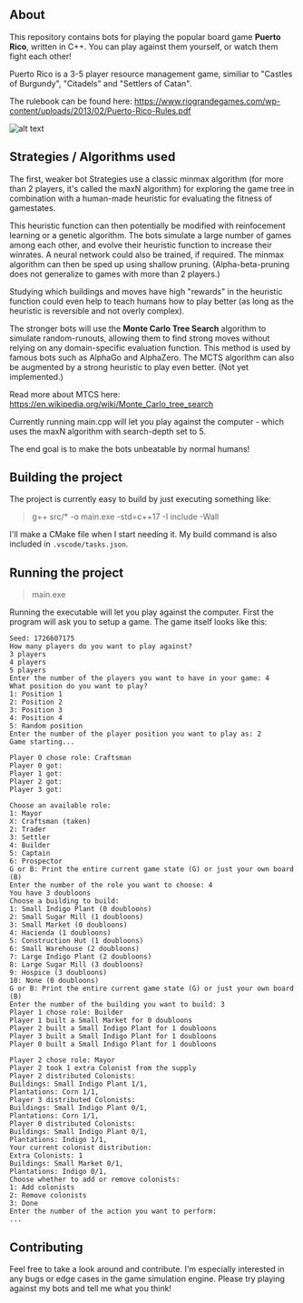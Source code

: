 ## About

This repository contains bots for playing the popular board game **Puerto Rico**, written in C++. You can play against them yourself, or watch them fight each other!

Puerto Rico is a 3-5 player resource management game, similiar to "Castles of Burgundy", "Citadels" and "Settlers of Catan".

The rulebook can be found here: https://www.riograndegames.com/wp-content/uploads/2013/02/Puerto-Rico-Rules.pdf

![alt text](https://i0.wp.com/boardgamedragons.com/wp-content/uploads/2012/04/IMG_23301.jpg)

## Strategies / Algorithms used

The first, weaker bot Strategies use a classic minmax algorithm (for more than 2 players, it's called the maxN algorithm) for exploring the game tree in combination with a human-made heuristic for evaluating the fitness of gamestates.

This heuristic function can then potentially be modified with reinfocement learning or a genetic algorithm. The bots simulate a large number of games among each other, and evolve their heuristic function to increase their winrates.
A neural network could also be trained, if required. The minmax algorithm can then be sped up using shallow pruning. (Alpha-beta-pruning does not generalize to games with more than 2 players.)

Studying which buildings and moves have high "rewards" in the heuristic function could even help to teach humans how to play better (as long as the heuristic is reversible and not overly complex).

The stronger bots will use the **Monte Carlo Tree Search** algorithm to simulate random-runouts, allowing them to find strong moves without relying on any domain-specific evaluation function.
This method is used by famous bots such as AlphaGo and AlphaZero. The MCTS algorithm can also be augmented by a strong heuristic to play even better. (Not yet implemented.)

Read more about MTCS here: https://en.wikipedia.org/wiki/Monte_Carlo_tree_search

Currently running main.cpp will let you play against the computer - which uses the maxN algorithm with search-depth set to 5.

The end goal is to make the bots unbeatable by normal humans!

## Building the project

The project is currently easy to build by just executing something like:

> g++ src/* -o main.exe -std=c++17 -I include -Wall

I'll make a CMake file when I start needing it. My build command is also included in `.vscode/tasks.json`.

## Running the project

> main.exe

Running the executable will let you play against the computer. First the program will ask you to setup a game. The game itself looks like this:

```
Seed: 1726607175
How many players do you want to play against?
3 players
4 players
5 players
Enter the number of the players you want to have in your game: 4
What position do you want to play?
1: Position 1
2: Position 2
3: Position 3
4: Position 4
5: Random position
Enter the number of the player position you want to play as: 2
Game starting...

Player 0 chose role: Craftsman
Player 0 got:
Player 1 got:
Player 2 got:
Player 3 got:

Choose an available role:
1: Mayor
X: Craftsman (taken)
2: Trader
3: Settler
4: Builder
5: Captain
6: Prospector
G or B: Print the entire current game state (G) or just your own board (B)
Enter the number of the role you want to choose: 4
You have 3 doubloons
Choose a building to build:
1: Small Indigo Plant (0 doubloons)
2: Small Sugar Mill (1 doubloons)
3: Small Market (0 doubloons)
4: Hacienda (1 doubloons)
5: Construction Hut (1 doubloons)
6: Small Warehouse (2 doubloons)
7: Large Indigo Plant (2 doubloons)
8: Large Sugar Mill (3 doubloons)
9: Hospice (3 doubloons)
10: None (0 doubloons)
G or B: Print the entire current game state (G) or just your own board (B)
Enter the number of the building you want to build: 3
Player 1 chose role: Builder
Player 1 built a Small Market for 0 doubloons
Player 2 built a Small Indigo Plant for 1 doubloons
Player 3 built a Small Indigo Plant for 1 doubloons
Player 0 built a Small Indigo Plant for 1 doubloons

Player 2 chose role: Mayor
Player 2 took 1 extra Colonist from the supply
Player 2 distributed Colonists:
Buildings: Small Indigo Plant 1/1,
Plantations: Corn 1/1,
Player 3 distributed Colonists:
Buildings: Small Indigo Plant 0/1,
Plantations: Corn 1/1,
Player 0 distributed Colonists:
Buildings: Small Indigo Plant 0/1,
Plantations: Indigo 1/1, 
Your current colonist distribution:
Extra Colonists: 1
Buildings: Small Market 0/1,
Plantations: Indigo 0/1,
Choose whether to add or remove colonists:
1: Add colonists
2: Remove colonists
3: Done
Enter the number of the action you want to perform:
...
```

## Contributing

Feel free to take a look around and contribute. I'm especially interested in any bugs or edge cases in the game simulation engine. Please try playing against my bots and tell me what you think!
